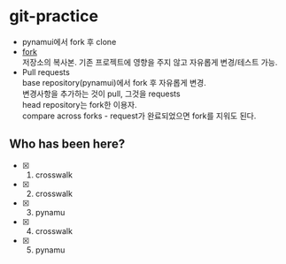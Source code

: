 # git-practice
- pynamui에서 fork 후 clone
- [fork](https://docs.github.com/en/get-started/quickstart/fork-a-repo)  
저장소의 복사본. 기존 프로젝트에 영향을 주지 않고 자유롭게 변경/테스트 가능.
- Pull requests  
base repository(pynamui)에서 fork 후 자유롭게 변경.  
변경사항을 추가하는 것이 pull, 그것을 requests  
head repository는 fork한 이용자.  
compare across forks - request가 완료되었으면 fork를 지워도 된다.


## Who has been here?

- [x] 1. crosswalk
- [x] 2. crosswalk
- [x] 3. pynamu
- [x] 4. crosswalk
- [x] 5. pynamu
